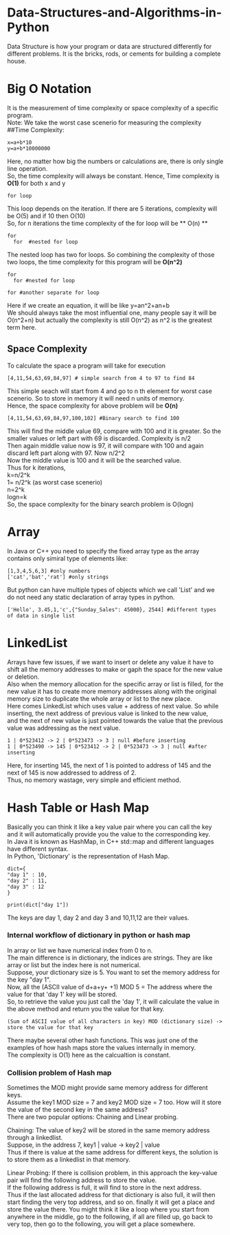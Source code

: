 # Data-Structures-and-Algorithms-in-Python
Data Structure is how your program or data are structured differently for different problems. It is the bricks, rods, or cements for building a complete house. 

# Big O Notation
It is the measurement of time complexity or space complexity of a specific program.  
Note: We take the worst case scenerio for measuring the complexity  
##Time Complexity:
```
x=a+b*10
y=a+b*10000000
```
Here, no matter how big the numbers or calculations are, there is only single line operation.  
So, the time complexity will always be constant. Hence, Time complexity is  **O(1)** for both x and y  

```
for loop
```
This loop depends on the iteration. If there are 5 iterations, complexity will be O(5) and if 10 then O(10)  
So, for n iterations the time complexity of the for loop will be ** O(n) **  

```
for
  for  #nested for loop
```
The nested loop has two for loops. So combining the complexity of those two loops, the time complexity for this program will be **O(n^2)**

```
for
  for #nested for loop

for #another separate for loop
```
Here if we create an equation, it will be like y=an^2+an+b  
We should always take the most influential one, many people say it will be O(n^2+n) but actually the complexity is still O(n^2) as n^2 is the greatest term here.

## Space Complexity
To calculate the space a program will take for execution

```
[4,11,54,63,69,84,97] # simple search from 4 to 97 to find 84
```
This simple seach will start from 4 and go to n th element for worst case scenerio. So to store in memory it will need n units of memory.   
Hence, the space complexity for above problem will be **O(n)**

```
[4,11,54,63,69,84,97,100,102] #Binary search to find 100
```
This will find the middle value 69, compare with 100 and it is greater. So the smaller values or left part with 69 is discarded. Complexity is n/2  
Then again middle value now is 97, it will compare with 100 and again discard left part along with 97. Now n/2^2  
Now the middle value is 100 and it will be the searched value.   
Thus for k iterations,   
k=n/2^k  
1= n/2^k (as worst case scenerio)  
n=2^k  
logn=k  
So, the space complexity for the binary search problem is O(logn)  

# Array
In Java or C++ you need to specify the fixed array type as the array contains only simiral type of elements like:
```
[1,3,4,5,6,3] #only numbers
['cat','bat','rat'] #only strings
```
But python can have multiple types of objects which we call 'List' and we do not need any static declaration of array types in python.
```
['Hello', 3.45,1,'c',{"Sunday_Sales": 45000}, 2544] #different types of data in single list
```
# LinkedList
Arrays have few issues, if we want to insert or delete any value it have to shift all the memory addresses to make or gaph the space for the new value or deletion.  
Also when the memory allocation for the specific array or list is filled, for the new value it has to create more memory addresses along with the original memory size to duplicate the whole array or list to the new place.  
Here comes LinkedList which uses value + address of next value. So while inserting, the next address of previous value is linked to the new value,  
and the next of new value is just pointed towards the value that the previous value was addressing as the next value.
```
1 | 0*523412 -> 2 | 0*523473 -> 3 | null #before inserting
1 | 0*523490 -> 145 | 0*523412 -> 2 | 0*523473 -> 3 | null #after inserting
```
Here, for inserting 145, the next of 1 is pointed to address of 145 and the next of 145 is now addressed to address of 2.   
Thus, no memory wastage, very simple and efficient method.

# Hash Table or Hash Map
Basically you can think it like a key value pair where you can call the key and it will automatically provide you the value to the corresponding key.  
In Java it is known as HashMap, in C++ std::map and different languages have different syntax.  
In Python, 'Dictionary' is the representation of Hash Map.  
```
dict={
"day 1" : 10,
"day 2" : 11,
"day 3" : 12
}

print(dict["day 1"])
```
The keys are day 1, day 2 and day 3 and 10,11,12 are their values.

### Internal workflow of dictionary in python or hash map
In array or list we have numerical index from 0 to n.     
The main difference is in dictionary, the indices are strings. They are like array or list but the index here is not numerical.   
Suppose, your dictionary size is 5. You want to set the memory address for the key "day 1".  
Now, all the (ASCII value of d+a+y+ +1) MOD 5 = The address where the value for that 'day 1' key will be stored.  
So, to retrieve the value you just call the 'day 1', it will calculate the value in the above method and return you the value for that key.  
```
(Sum of ASCII value of all characters in key) MOD (dictionary size) -> store the value for that key
```
There maybe several other hash functions. This was just one of the examples of how hash maps store the values internally in memory.  
The complexity is O(1) here as the calcualtion is constant.  

### Collision problem of Hash map
Sometimes the MOD might provide same memory address for different keys.  
Assume the key1 MOD size = 7 and key2 MOD size = 7 too. How will it store the value of the second key in the same address?  
There are two popular options: Chaining and Linear probing.  

Chaining: The value of key2 will be stored in the same memory address through a linkedlist.  
Suppose, in the address 7, key1 | value -> key2 | value   
Thus if there is value at the same address for different keys, the solution is to store them as a linkedlist in that memory.  

Linear Probing: If there is collision problem, in this approach the key-value pair will find the following address to store the value.   
If the following address is full, it will find to store in the next address.   
Thus if the last allocated address for that dictionary is also full, it will then start finding the very top address, and so on. finally it will get a place and store the value there. You might think it like a loop where you start from anywhere in the middle, go to the following, if all are filled up, go back to very top, then go to the following, you will get a place somewhere.

















